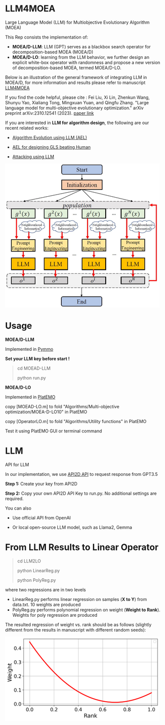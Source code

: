 # LLM4MOEA
Large Language Model (LLM) for Multiobjective Evolutionary Algorithm (MOEA)

This Rep consists the implementation of:

+ **MOEA/D-LLM**:  LLM (GPT) serves as a blackbox search operator for decomposition-based MOEA (MOEA/D)
+ **MOEA/D-LO**: learning from the LLM behavior, we further design an explicit white-box operator with randomness and propose a new version of decomposition-based MOEA, termed MOEA/D-LO.

Below is an illustration of the general framework of integrating LLM in MOEA/D, for more information and results please refer to manuscript [LLM4MOEA](https://arxiv.org/abs/2310.12541)

If you find the code helpful, please cite : 
Fei Liu, Xi Lin, Zhenkun Wang, Shunyu Yao, Xialiang Tong, Mingxuan Yuan, and Qingfu Zhang. "Large language model for multi-objective evolutionary optimization." arXiv preprint arXiv:2310.12541 (2023).
[paper link](https://arxiv.org/abs/2310.12541)

If you are interested in **LLM for algorithm design**, the following are our recent related works:

+ [Algorithm Evolution using LLM (AEL)](https://arxiv.org/abs/2311.15249)

+ [AEL for designing GLS beating Human](https://arxiv.org/abs/2401.02051)

+ [Attacking using LLM](https://arxiv.org/abs/2401.15335)



<img src='./figures/Framework.JPG' alt='image' width='500' height='auto'>

# Usage

**MOEA/D-LLM**

Implemented in [Pymmo](https://pymoo.org/) 

**Set your LLM key before start !**

> cd MOEAD-LLM
>
> python run.py

**MOEA/D-LO**

Implemented in [PlatEMO](https://github.com/BIMK/PlatEMO)

copy [MOEAD-LO.m] to fold "Algorithms/Multi-objective optimization/MOEA-D-LO10" in PlatEMO

copy [OperatorLO.m] to fold "Algorithms/Utility functions" in PlatEMO

Test it using PlatEMO GUI or terminal command



# LLM

API for LLM

In our implementation, we use [API2D API](https://api2d.com/) to request response from GPT3.5 

**Step 1:** Create your key from API2D 

**Step 2:** Copy your own API2D API Key to run.py. No additional settings are required.

You can also 

+ Use official API from OpenAI

+ Or local open-source LLM model, such as Llama2, Gemma



# From LLM Results to Linear Operator

> cd LLM2LO
>
> python LinearReg.py
>
> python PolyReg.py

where two regressions are in two levels

+ LinearReg.py  performs linear regression on samples (**X to Y**) from data.txt. 10 weights are produced
+ PolyReg.py performs polynomial regression on weight (**Weight to Rank**). Weights for poly regression are produced

The resulted regression of weight vs. rank should be  as follows (slightly different from the results in manuscript with different random seeds):

<img src='./figures/WeightVsRank.png' alt='image' width='500' height='auto'>



